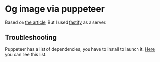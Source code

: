 # Og image via puppeteer
Based on [the article](https://www.bannerbear.com/blog/how-to-make-a-custom-open-graph-image-using-puppeteer/). But I used [fastify](https://fastify.dev/) as a server.

## Troubleshooting
Puppeteer has a list of dependencies, you have to install to launch it. [Here](https://pptr.dev/troubleshooting#chrome-doesnt-launch-on-linux) you can see this list.
